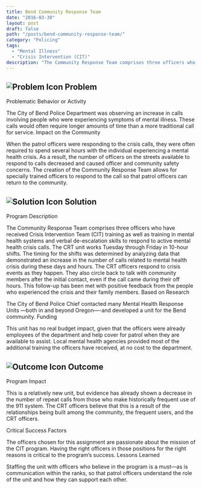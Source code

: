 ```yaml
---
title: Bend Community Response Team
date: "2016-03-30"
layout: post
draft: false
path: "/posts/bend-community-response-team/"
category: "Policing"
tags:
  - "Mental Illness"
  - "Crisis Intervention (CIT)"
description: "The Community Response Team comprises three officers who have received Crisis Intervention Team (CIT) training as well as training in mental health systems and verbal de-escalation skills to respond to active mental health crisis calls."
---
```

## ![Problem Icon](https://github.com/google/material-design-icons/raw/master/alert/1x_web/ic_error_outline_black_48dp.png "Problem") Problem

Problematic Behavior or Activity

The City of Bend Police Department was observing an increase in calls involving people who were experiencing symptoms of mental illness. These calls would often require longer amounts of time than a more traditional call for service.
Impact on the Community

When the patrol officers were responding to the crisis calls, they were often required to spend several hours with the individual experiencing a mental health crisis. As a result, the number of officers on the streets available to respond to calls decreased and caused officer and community safety concerns. The creation of the Community Response Team allows for specially trained officers to respond to the call so that patrol officers can return to the community.

## ![Solution Icon](https://github.com/google/material-design-icons/raw/master/action/1x_web/ic_lightbulb_outline_black_48dp.png "Solution") Solution

Program Description

The Community Response Team comprises three officers who have received Crisis Intervention Team (CIT) training as well as training in mental health systems and verbal de-escalation skills to respond to active mental health crisis calls. The CRT unit works Tuesday through Friday in 10-hour shifts. The timing for the shifts was determined by analyzing data that demonstrated an increase in the number of calls related to mental health crisis during these days and hours. The CRT officers respond to crisis events as they happen. They also circle back to talk with community members after the initial contact, even if the call came during their off hours. This follow-up has been met with positive feedback from the people who experienced the crisis and their family members.
Based on Research

The City of Bend Police Chief contacted many Mental Health Response Units —both in and beyond Oregon—-and developed a unit for the Bend community.
Funding

This unit has no real budget impact, given that the officers were already employees of the department and help cover for patrol when they are available to assist. Local mental health agencies provided most of the additional training the officers have received, at no cost to the department.

## ![Outcome Icon](https://github.com/google/material-design-icons/raw/master/action/1x_web/ic_view_list_black_48dp.png "Outcome") Outcome

Program Impact

This is a relatively new unit, but evidence has already shown a decrease in the number of repeat calls from those who make historically frequent use of the 911 system. The CRT officers believe that this is a result of the relationships being built among the community, the frequent users, and the CRT officers.

Critical Success Factors

The officers chosen for this assignment are passionate about the mission of the CIT program. Having the right officers in those positions for the right reasons is critical to the program’s success.
Lessons Learned

Staffing the unit with officers who believe in the program is a must—as is communication within the ranks, so that patrol officers understand the role of the unit and how they can support each other.